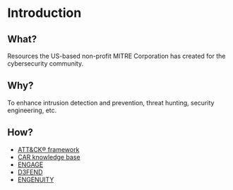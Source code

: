 # Introduction

## What?

Resources the US-based non-profit MITRE Corporation has created for the cybersecurity community.

## Why?

To enhance intrusion detection and prevention, threat hunting, security engineering, etc.

## How?

* [ATT&CK® framework](attack.md)
* [CAR knowledge base](car.md)
* [ENGAGE](engage.md)
* [D3FEND](defend.md)
* [ENGENUITY](engenuity.md)

